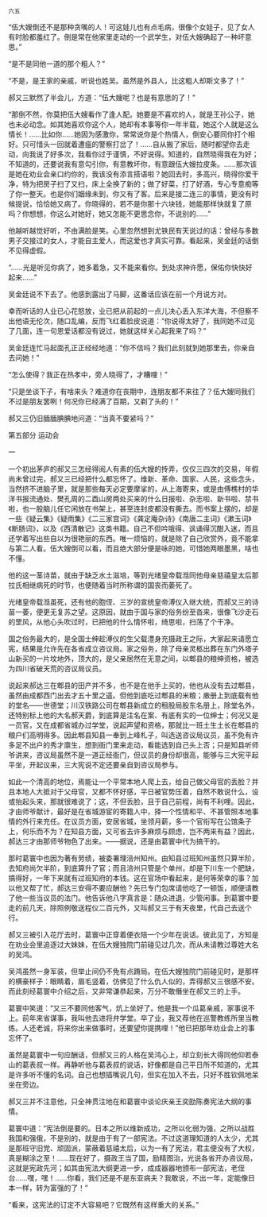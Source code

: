     六五 

   “伍大嫂倒还不是那种贪嘴的人！可这娃儿也有点毛病，很像个女娃子，见了女人有时脸都羞红了。倒是常在他家里走动的一个武学生，对伍大嫂确起了一种坏意思。”

   “是不是同他一道的那个粗人？”

   “不是，是王家的亲戚，听说也姓吴。虽然是外县人，比这粗人却斯文多了！”

   郝又三默然了半会儿，方道：“伍大嫂呢？也是有意思的了！”

   “那倒不然，你莫把伍大嫂看作了逢人配。她要是不喜欢的人，就是王孙公子，她也未必动念。如其她喜欢你这个人，她却有本事等你一年半载，她这个人就是这么情长！……比如你……她因为感激你，常常说你是个热情人，倒安心要同你打个相好。只可惜头一回就着遭瘟的警察打岔了！……自从搬了家后，随时都望你去走动，向我说了好多次，我看你过于谨慎，不好说得。知道的，自然晓得我在为好；不知道的，还要说我有意勾引你，有意教坏你，有意跟伍大嫂拉皮条。……那次该是她在劝业会亲口约你的，我该没有添言搭语啦？她回去时，多高兴，晓得你爱干净，特为把房子扫了又扫，床上全换了新的；做了好菜，打了好酒，专心专意痴等了你一整天。也是你们姻缘未到，你又有了客。后来是接二连三的事情，更没有时候提说，恰恰她又病了。你晓得的，若不是你那十六块钱，她能那样快就复了原吗？你想想，你这么对她好，她又怎能不更思念你，不说别的……”

   他越听越觉好听，不由满脸是笑。心里忽然想到尤铁民有天说过的话：曾经与多数男子交接过的女人，才能自主爱人，而这爱也才真实可靠。看起来，吴金廷的话倒不见得虚假。

   “……光是听见你病了，她多着急，又不能来看你。到处求神许愿，保佑你快快好起来……”

   吴金廷说不下去了。他感到露出了马脚，这番话应该在前一个月说方对。

   幸而听话的人业已心花怒放，业已把从前起的一点儿决心丢入东洋大海，不但察不出他语无伦次，随口乱编，反而飞红着脸皮说道：“你说得太好了，我同她不过见了几面，连一句恩爱话都没有说过，她就这样关心起我来了吗？”

   吴金廷连忙马起面孔正正经经地道：“你不信吗？我们此刻就到她那里去，你亲自去问她！”

   “怎么使得？我正在热孝中，旁人晓得了，才糟哩！”

   “只是坐谈下子，有啥来头？难道你在丧期中，连朋友都不来往了？伍大嫂同我们不过是朋友罢咧！何况你已经满了百期，又剃了头的！”

   郝又三仍旧腼腼腆腆地问道：“当真不要紧吗？”

   第五部分 运动会

   一

   一个初出茅庐的郝又三怎经得阅人有素的伍大嫂的抟弄，仅仅三四次的交易，年假尚未曾过完，郝又三已经把什么都忘怀了。维新、革命、国家、人民，这些念头，当然挤不进脑子里，就是那些每天必定要摩挲的，从上海寄来，或是由傅樵村的华洋书报流通处、樊孔周的二酉山房两处买来的什么日报啦、杂志啦、新书啦、禁书啦，也一股脑儿任它闲放在书架上，甚至连封皮都没有撕去。而书案上摆的，却是一些《疑云集》《疑雨集》《二三家宫词》《龚定庵杂诗》《南唐二主词》《漱玉词》《断肠词》，以及《西清散记》这类书籍。自己不但吟哦得、讽诵得沉酣入迷，而且还学着写出些自以为很艳丽的东西。唯一烦恼的，就是除了自己欣赏外，竟不能拿与第二人看。伍大嫂倒可以看，而且绝大部分便是咏的她，可惜她两眼墨黑，啥也不懂。

   他的这一茎诗苗，就由于缺乏水土滋培，等到光绪皇帝载湉同他母亲慈禧皇太后那拉氏相继病死的时节，也便随着当时所称谓的国丧而萎死了。

   光绪皇帝载湉虽死，还有他的胞侄、三岁的宣统皇帝溥仪入继大统，而郝又三的诗苗一萎，便更无复苏之望。这原因，就由于国与家的俗务纷至沓来，很像飞沙走石的罡风，从他心头吹过时，已把他的什么情怀啦，绮思啦，扫荡了个干净。

   国之俗务最大的，是全国士绅趁溥仪的生父载澧身充摄政王之际，大家起来请愿立宪，结果是允许先在各省成立咨议局。家之俗务，除了母亲灵柩出葬在东门外塔子山新买的一片坟地外，顶大的，是父亲居然在无意之间，以郫县的粮绅资格，被选为四川省破天荒的咨议局议员。

   说起来郝达三在郫县的田产并不多，也不是在他手上买的，他也从没有去过郫县，虽然由成都西门出去才五十里之遥。但他到底吃过郫县的米粮；廒册上到底载有他的堂名——世德堂；川汉铁路公司在郫县新成立的租股局股东名册上，除堂名外，还特别标上他的大名郝天爵，到底算是注名在案、有底有实的一位绅士；何况又是一员官，又在成都省城办过学堂，说起声望和资格，那就比一班土生土长在郫县的粮户们高明得多。因此郫县知县一奉到上峰札子，叫选送咨议局议员，虽不免有许多足不出户的秀才廪生，想到衙门里来走动，看能选到自己头上否；只是知县听师爷讲来，咨议局虽然不是一道正经衙门，但议员的身份却很高，能够与三大宪平起平坐，开起议来，三大宪说不定还要亲自到咨议局参与。

   如此一个清高的地位，焉能让一个平常本地人爬上去，给自己做父母官的丢脸？并且本地人大抵对于父母官，又都不怀好感，平日被官势压着，自然不敢说什么，设或抬起头来，那就很难说了；这，不但丢脸，且于自己前程，尚有不利哩。因此，才由师爷献计，最好是在省城游宦的寄籍人中，择一个性情和平、不甚管照本地事情的外行来充任。在议员方面，安居省城，坐领月薪，多一个官衔写在公馆条子上，何乐而不为？在知县方面，又可省去许多麻烦与顾虑，岂不两来有益？因此，郝达三才由那师爷物色了出来。——据说，还是由葛寰中代为搞干的。

   那时葛寰中也因为著有劳绩，被委署理涪州知州。由知县过班知州虽然只算半阶，去知府尚欠半阶，到底算升了官；而且涪州只管是个单州，却是下川东一个肥缺，搞得好，一年下来就有过班知府的本钱。这在官场中看起来，是何等荣幸的事？加以他又帮了忙，郝达三安得不要应酬他？先已专门包席请他吃了一顿饭，顺便请教了他一些当议员的法门。他告诉他八字真言是：随众进退，少管闲事。到葛寰中要走的前几天，除照例敬送程仪二百元外，又叫郝又三于有天夜里，代自己去送个行。

   郝又三被引入花厅去时，葛寰中正穿着便衣陪一个少年在说话。彼此见了，方知是在劝业会里追逐过大妹妹，在伍大嫂独院门前碰见过几次，而从未请教过尊姓大名的吴鸿。

   吴鸿虽然一身军装，但举止间仍不免有点蹐局。在伍大嫂独院门前碰见时，是那样的横豪样子：眼睛着，眉毛竖着，仿佛见了什么仇人似的，弄得郝又三很感不安。而此刻经葛寰中介绍之后，又非常谦恭起来，万分不敢僭坐在郝又三的上手。

   葛寰中笑道：“又三不要同他客气，炕上坐好了。他是我一个瓜葛亲戚，家事说不上。前年来省谋事，我叫他去进将弁学堂。卒了业，我又荐他在巡警教练所里当教练。人还老诚，将来你出来做事时，还要望你提携哩！”他已把那年劝业会上的事忘怀了。

   虽然是葛寰中一句应酬话，但郝又三的人格在吴鸿心上，却立刻长大得同他仰若泰山的葛表叔一样。再静听他与葛表叔的说话，好像都是自己平日所不知道的，尤其是许多听不懂的名词。自己也想插嘴说几句，但实在加入不去，只好不胜钦佩地呆坐在旁边。

   郝又三并不注意他，只全神贯注地在和葛寰中谈论庆亲王奕劻陈奏宪法大纲的事情。

   葛寰中道：“宪法倒是要的。日本之所以维新成功，之所以化弱为强，之所以战胜我国和强俄，不是别的，就是由于有了一部宪法。不过这道理知道的人太少，尤其是那班守旧党、顽固派，蒙蔽着慈禧太后，以为一有了宪法，君主便没有了大权，真是糊涂之至！……现在好了，摄政王当了国，励精图治，光说各省开办咨议局，这就是宪政先河；如其由宪法大纲更进一步，成成器器地颁布一部宪法，老侄台……嘿，嘿！……你看，我们还是不是东亚病夫？我敢说，不出一年，定能像日本一样，转为富强的了！”

   “看来，这宪法的订定不大容易吧？它既然有这样重大的关系。”

